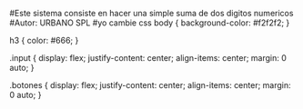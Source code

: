 #Este sistema consiste en hacer una simple suma de dos digitos numericos
#Autor: URBANO SPL
#yo cambie css
body {
    background-color: #f2f2f2;
}

h3 {
    color: #666;
}

.input {
    display: flex;
    justify-content: center;
    align-items: center;
    margin: 0 auto;
}

.botones {
    display: flex;
    justify-content: center;
    align-items: center;
    margin: 0 auto;
}

